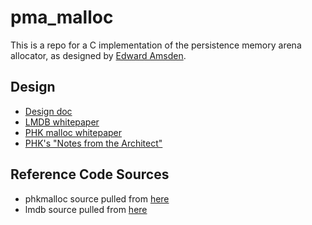 # pma_malloc

This is a repo for a C implementation of the persistence memory arena allocator, as designed by
[Edward Amsden](https://github.com/eamsden).

## Design

- [Design doc](https://github.com/urbit/new-mars/blob/master/docs/persistence.md)
- [LMDB whitepaper](http://www.lmdb.tech/media/20120829-LinuxCon-MDB-txt.pdf)
- [PHK malloc whitepaper](https://papers.freebsd.org/1998/phk-malloc.files/phk-malloc-paper.pdf)
- [PHK's "Notes from the Architect"](https://varnish-cache.org/docs/trunk/phk/notes.html#)

## Reference Code Sources

- phkmalloc source pulled from
  [here](https://github.com/emeryberger/Malloc-Implementations/blob/master/allocators/phkmalloc/phkmalloc.c)
- lmdb source pulled from [here](https://github.com/LMDB/lmdb/tree/mdb.master/libraries/liblmdb)
